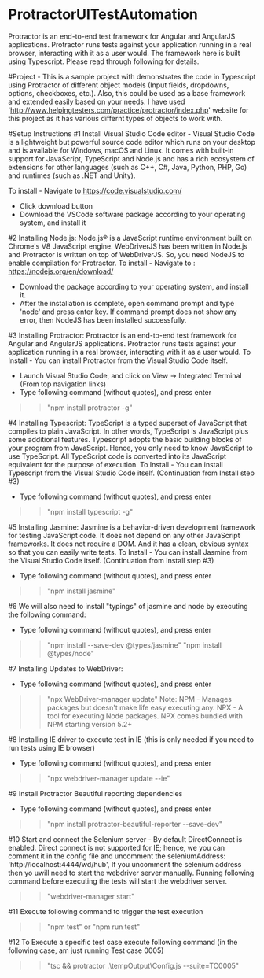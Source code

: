 # ProtractorUITestAutomation
Protractor is an end-to-end test framework for Angular and AngularJS applications. Protractor runs tests against your application running in a real browser, interacting with it as a user would.  The framework here is built using Typescript.  Please read through following for details. 

#Project - This is a sample project with demonstrates the code in Typescript using Protractor of different object models (Input fields, dropdowns, options, checkboxes, etc.).  Also, this could be used as a base framework and extended easily based on your needs.  I have used 'http://www.helpingtesters.com/practice/protractor/index.php' website for this project as it has various differnt types of objects to work with.  

#Setup Instructions
#1 Install Visual Studio Code editor - Visual Studio Code is a lightweight but powerful source code editor which runs on your desktop and is available for Windows, macOS and Linux. It comes with built-in support for JavaScript, TypeScript and Node.js and has a rich ecosystem of extensions for other languages (such as C++, C#, Java, Python, PHP, Go) and runtimes (such as .NET and Unity). 

To install - Navigate to https://code.visualstudio.com/
- Click download button
- Download the VSCode software package according to your operating system, and install it

#2 Installing Node.js: Node.js® is a JavaScript runtime environment built on Chrome's V8 JavaScript engine.  WebDriverJS has been written in Node.js and Protractor is written on top of WebDriverJS. So, you need NodeJS to enable compilation for Protractor.
To install - Navigate to : https://nodejs.org/en/download/
- Download the package according to your operating system, and install it.
- After the installation is complete, open command prompt and type 'node' and press enter key.  If command prompt does not show any error, then NodeJS has been installed successfully.

#3 Installing Protractor: Protractor is an end-to-end test framework for Angular and AngularJS applications. Protractor runs tests against your application running in a real browser, interacting with it as a user would.
To Install - You can install Protractor from the Visual Studio Code itself.
- Launch Visual Studio Code, and click on View -> Integrated Terminal (From top navigation links)
- Type following command (without quotes), and press enter
>> "npm install protractor -g"

#4 Installing Typescript: TypeScript is a typed superset of JavaScript that compiles to plain JavaScript. In other words, TypeScript is JavaScript plus some additional features.  Typescript adopts the basic building blocks of your program from JavaScript. Hence, you only need to know JavaScript to use TypeScript. All TypeScript code is converted into its JavaScript equivalent for the purpose of execution.
To Install - You can install Typescript from the Visual Studio Code itself. (Continuation from Install step #3)
- Type following command (without quotes), and press enter
>> "npm install typescript -g"

#5 Installing Jasmine: Jasmine is a behavior-driven development framework for testing JavaScript code. It does not depend on any other JavaScript frameworks. It does not require a DOM. And it has a clean, obvious syntax so that you can easily write tests.
To Install - You can install Jasmine from the Visual Studio Code itself. (Continuation from Install step #3)
- Type following command (without quotes), and press enter
>> "npm install jasmine"

#6 We will also need to install "typings" of jasmine and node by executing the following command:
- Type following command (without quotes), and press enter
>> "npm install --save-dev @types/jasmine"
>> "npm install @types/node"

#7 Installing Updates to WebDriver:
- Type following command (without quotes), and press enter
>> "npx WebDriver-manager update"
Note:
NPM - Manages packages but doesn't make life easy executing any.
NPX - A tool for executing Node packages.  NPX comes bundled with NPM starting version 5.2+

#8 Installing IE driver to execute test in IE (this is only needed if you need to run tests using IE browser)
- Type following command (without quotes), and press enter
>> "npx webdriver-manager update --ie"

#9 Install Protractor Beautiful reporting dependencies
- Type following command (without quotes), and press enter
>> "npm install protractor-beautiful-reporter --save-dev"

#10 Start and connect the Selenium server - By default DirectConnect is enabled.  Direct connect is not supported for IE; hence, we you can comment it in the config file and uncomment the seleniumAddress: 'http://localhost:4444/wd/hub',
If you uncomment the selenium address then yo uwill need to start the webdriver server manually. Running following command before executing the tests will start the webdriver server.
>> "webdriver-manager start"

#11 Execute following command to trigger the test execution
>> "npm test" or "npm run test"

#12 To Execute a specific test case execute following command (in the following case, am just running Test case 0005)
>> "tsc && protractor .\\tempOutput\\Config.js --suite=TC0005"
